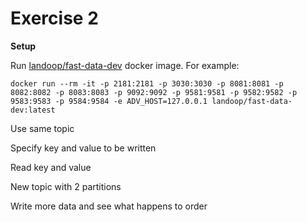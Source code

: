 # Exercise 2
**Setup**

Run [landoop/fast-data-dev](https://github.com/Landoop/fast-data-dev) docker image. For example:

```
docker run --rm -it -p 2181:2181 -p 3030:3030 -p 8081:8081 -p 8082:8082 -p 8083:8083 -p 9092:9092 -p 9581:9581 -p 9582:9582 -p 9583:9583 -p 9584:9584 -e ADV_HOST=127.0.0.1 landoop/fast-data-dev:latest
```

Use same topic

Specify key and value to be written

Read key and value

New topic with 2 partitions

Write more data and see what happens to order
